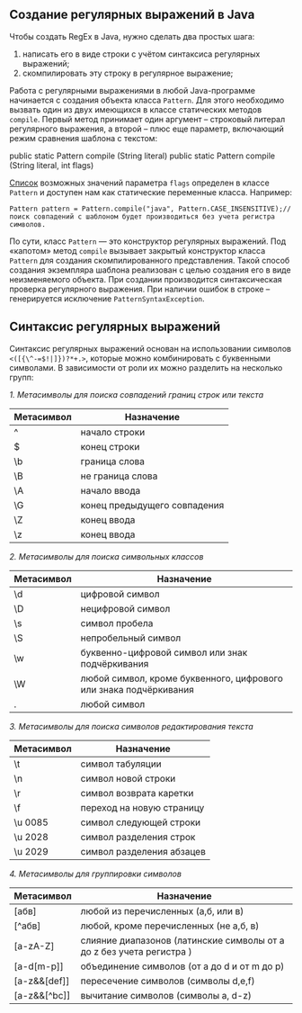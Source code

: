 ## Создание регулярных выражений в Java

Чтобы создать RegEx в Java, нужно сделать два простых шага:

1. написать его в виде строки с учётом синтаксиса регулярных выражений;
2. скомпилировать эту строку в регулярное выражение;

Работа с регулярными выражениями в любой Java-программе начинается с создания объекта класса `Pattern`. Для этого необходимо вызвать один из двух имеющихся в классе статических методов `compile`. Первый метод принимает один аргумент – строковый литерал регулярного выражения, а второй – плюс еще параметр, включающий режим сравнения шаблона с текстом:

public static Pattern compile (String literal) 
public static Pattern compile (String literal, int flags)

[Список](https://docs.oracle.com/javase/7/docs/api/java/util/regex/Pattern.html#CASE_INSENSITIVE) возможных значений параметра `flags` определен в классе `Pattern` и доступен нам как статические переменные класса. Например:

`Pattern pattern = Pattern.compile("java", Pattern.CASE_INSENSITIVE);//поиск совпадений с шаблоном будет производиться без учета регистра символов.  `

По сути, класс `Pattern` — это конструктор регулярных выражений. Под «капотом» метод `compile` вызывает закрытый конструктор класса `Pattern` для создания скомпилированного представления. Такой способ создания экземпляра шаблона реализован с целью создания его в виде неизменяемого объекта. При создании производится синтаксическая проверка регулярного выражения. При наличии ошибок в строке – генерируется исключение `PatternSyntaxException`.

## Синтаксис регулярных выражений

Синтаксис регулярных выражений основан на использовании символов `<([{\^-=$!|]})?*+.>`, которые можно комбинировать с буквенными символами. В зависимости от роли их можно разделить на несколько групп:

_1. Метасимволы для поиска совпадений границ строк или текста_

|Метасимвол|Назначение|
|---|---|
|^|начало строки|
|$|конец строки|
|\b|граница слова|
|\B|не граница слова|
|\A|начало ввода|
|\G|конец предыдущего совпадения|
|\Z|конец ввода|
|\z|конец ввода|

_2. Метасимволы для поиска символьных классов_

|Метасимвол|Назначение|
|---|---|
|\d|цифровой символ|
|\D|нецифровой символ|
|\s|символ пробела|
|\S|непробельный символ|
|\w|буквенно-цифровой символ или знак подчёркивания|
|\W|любой символ, кроме буквенного, цифрового или знака подчёркивания|
|.|любой символ|

_3. Метасимволы для поиска символов редактирования текста_

|Метасимвол|Назначение|
|---|---|
|\t|символ табуляции|
|\n|символ новой строки|
|\r|символ возврата каретки|
|\f|переход на новую страницу|
|\u 0085|символ следующей строки|
|\u 2028|символ разделения строк|
|\u 2029|символ разделения абзацев|

_4. Метасимволы для группировки символов_

|Метасимвол|Назначение|
|---|---|
|[абв]|любой из перечисленных (а,б, или в)|
|[^абв]|любой, кроме перечисленных (не а,б, в)|
|[a-zA-Z]|слияние диапазонов (латинские символы от a до z без учета регистра )|
|[a-d[m-p]]|объединение символов (от a до d и от m до p)|
|[a-z&&[def]]|пересечение символов (символы d,e,f)|
|[a-z&&[^bc]]|вычитание символов (символы a, d-z)|










